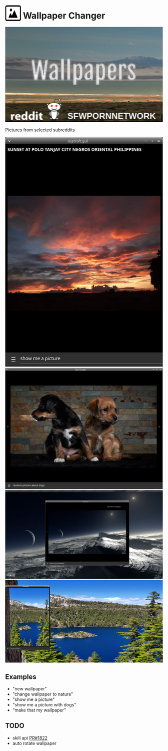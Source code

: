 # <img src='./icon.png' width='50' height='50' style='vertical-align:bottom'/> Wallpaper Changer

![](./logo.png)

Pictures from selected subreddits

![](./gui.png)
![](./gui2.png)
![](./gui3.png)
![](./gui.gif)

## Examples
* "new wallpaper"
* "change wallpaper to nature"
* "show me a picture"
* "show me a picture with dogs"
* "make that my wallpaper"

## TODO

- skill api [PR#1822](https://github.com/MycroftAI/mycroft-core/pull/1822)
- auto rotate wallpaper